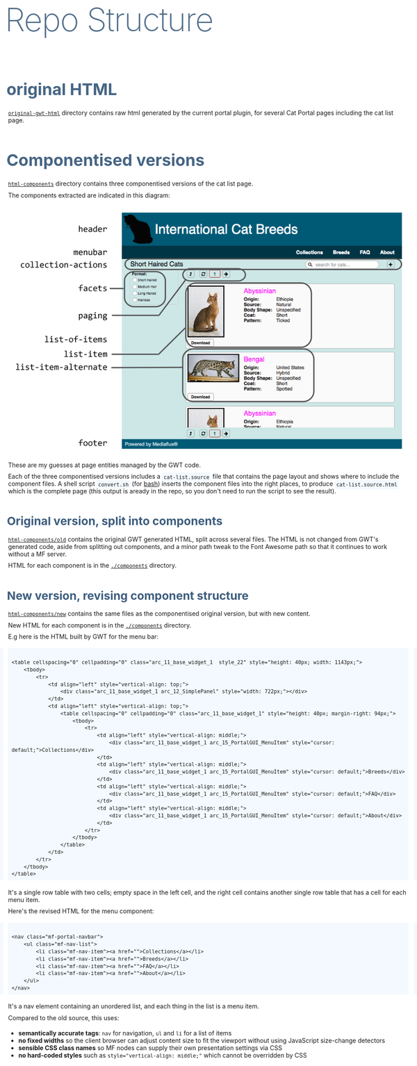 <link rel="stylesheet" href="https://cdn.jsdelivr.net/prism/1.4.1/themes/prism.css" />

<style>
  html {
    font-family: lato, sans-serif;
    font-size: 14pt;
    line-height: 1.5;
    background: white;
    padding: 0;
    margin: 0;
  }

  body {
    max-width: 50rem;
    margin: 0 auto;
    padding: 0 1rem 5rem;
  }

  img {
    max-width: 100%;
  }

  h1 {
    color: #f3f9ff;
    color; white;
    background: #357;
    line-height: 1.1;
    margin: 0 0 1rem;
    padding: 1em 0;
    box-shadow: -49.9rem 0 #357, 49.9rem 0 #357;
  }

h1, h2 {
  font-weight: 200;
  letter-spacing: -0.025em;
}

  h2, h3, h4, h5, h6 {
    color: #357;
    margin: 0 0 0 -0.1em;
    padding: 1.5em 0 0.5em;
  }
  h1 { font-size: 2.827rem; opacity: 1.00 }
  h2 { font-size: 3.998rem; opacity: 0.85 }
  /* not using 2.827rem */
  h3 { font-size: 1.999rem; opacity: 0.90 }
  h4 { font-size: 1.414rem; opacity: 0.95 }
  h5 { font-size: 1.000rem; opacity: 1.00 }
  h6 { font-size: 0.707rem; opacity: 1.00 }

  h1 a, h2 a, h3 a, h4 a, h5 a, h6 a {
    color: inherit;
    border-bottom: 2px dotted;
    text-decoration: inherit;
  }
  h1 a:hover, h2 a:hover, h3 a:hover, h4 a:hover, h5 a:hover, h6 a:hover {
    border-bottom: 2px solid;
  }

  p {
    margin: 0;
    padding: 0.33em 0;
  }

  code {
    font-size: smaller;
  }

  p > code {
    background: #f3f9ff;
    padding: 0.3em;
    border-radius: 0.3em;
  }

  pre {
    padding: 0.5em;
    background: #f3f9ff;
    border-left: 1px solid #eef0ff;
    box-shadow: -50rem 0 #f3f9ff, 50rem 0 #f3f9ff;
  }

  pre.small { font-size: 75%; color: rgba(0,0,0, 0.8) }

  /* override some Prism sourcecode highlight styles */
  pre[class*="language-"] {
    line-height: 1.2;
    overflow: visible;
    background: #f3f9ff;
  }
  :not(pre) > code[class*="language-"] {
    background: #f3f9ff;
    padding: 0.3em;
    border-radius: 0.3em;
  }

  code[class*="language-"] {
    line-height: 1.2;
  }

  pre p {
    padding: 0;
  }


  /* ToC management */
  #tocHeading { cursor: pointer; }
  #tocContent { overflow: hidden; font-size: smaller; }
  .open   #tocHeading:after { content: ' \25be' }
  .closed #tocHeading:after { content: ' \25b8' }
  .open   #tocContent { height: auto; }
  .closed #tocContent { height: 0; }

</style>

## Repo Structure


### original HTML

[`original-gwt-html`](original-gwt-html) directory contains raw
html generated by the current portal plugin, for several Cat Portal
pages including the cat list page.


### Componentised versions

[`html-components`](html-components) directory contains three
componentised versions of the cat list page.

The components extracted are indicated in this diagram:

![components](images/components-01.png)

These are my guesses at page entities managed by the GWT code.

Each of the three componentised versions includes a `cat-list.source`
file that contains the page layout and shows where to include the
component files.  A shell script `convert.sh` (for
[bash](https://en.wikipedia.org/wiki/Bash_(Unix_shell))) inserts the
component files into the right places, to produce
`cat-list.source.html` which is the complete page (this output
is aready in the repo, so you don't need to run the script to see the
result).


#### Original version, split into components

[`html-components/old`](html-components/old) contains the
original GWT generated HTML, split across several files.  The HTML
is not changed from GWT's generated code, aside from splitting out
components, and a minor path tweak to the Font Awesome path so that
it continues to work without a MF server.

HTML for each component is in the
[`./components`](html-components/old/components) directory.


#### New version, revising component structure

[`html-components/new`](html-components/new) contains the same
files as the componentised original version, but with new content.

New HTML for each component is in the
[`./components`](html-components/new/components) directory.

E.g here is the HTML built by GWT for the menu bar:

<pre class="language-markup"><code>
&lt;table cellspacing="0" cellpadding="0" class="arc_11_base_widget_1  style_22" style="height: 40px; width: 1143px;">
    &lt;tbody>
        &lt;tr>
            &lt;td align="left" style="vertical-align: top;">
                &lt;div class="arc_11_base_widget_1 arc_12_SimplePanel" style="width: 722px;">&lt;/div>
            &lt;/td>
            &lt;td align="left" style="vertical-align: top;">
                &lt;table cellspacing="0" cellpadding="0" class="arc_11_base_widget_1" style="height: 40px; margin-right: 94px;">
                    &lt;tbody>
                        &lt;tr>
                            &lt;td align="left" style="vertical-align: middle;">
                                &lt;div class="arc_11_base_widget_1 arc_15_PortalGUI_MenuItem" style="cursor: default;">Collections&lt;/div>
                            &lt;/td>
                            &lt;td align="left" style="vertical-align: middle;">
                                &lt;div class="arc_11_base_widget_1 arc_15_PortalGUI_MenuItem" style="cursor: default;">Breeds&lt;/div>
                            &lt;/td>
                            &lt;td align="left" style="vertical-align: middle;">
                                &lt;div class="arc_11_base_widget_1 arc_15_PortalGUI_MenuItem" style="cursor: default;">FAQ&lt;/div>
                            &lt;/td>
                            &lt;td align="left" style="vertical-align: middle;">
                                &lt;div class="arc_11_base_widget_1 arc_15_PortalGUI_MenuItem" style="cursor: default;">About&lt;/div>
                            &lt;/td>
                        &lt;/tr>
                    &lt;/tbody>
                &lt;/table>
            &lt;/td>
        &lt;/tr>
    &lt;/tbody>
&lt;/table>
</code></pre>

It's a single row table with two cells; empty space in the left cell,
and the right cell contains another single row table that has a cell
for each menu item.

Here's the revised HTML for the menu component:

<pre class="language-markup"><code>
&lt;nav class="mf-portal-navbar">
    &lt;ul class="mf-nav-list">
        &lt;li class="mf-nav-item">&lt;a href="">Collections&lt;/a>&lt;/li>
        &lt;li class="mf-nav-item">&lt;a href="">Breeds&lt;/a>&lt;/li>
        &lt;li class="mf-nav-item">&lt;a href="">FAQ&lt;/a>&lt;/li>
        &lt;li class="mf-nav-item">&lt;a href="">About&lt;/a>&lt;/li>
    &lt;/ul>
&lt;/nav>
</code></pre>

It's a nav element containing an unordered list, and each thing in
the list is a menu item.

Compared to the old source, this uses:

- **semantically accurate tags**: `nav` for navigation, `ul` and
  `li` for a list of items
- **no fixed widths** so the client browser can adjust content size
  to fit the viewport without using JavaScript size-change detectors
- **sensible CSS class names** so MF nodes can supply their own
  presentation settings via CSS
- **no hard-coded styles** such as `style="vertical-align: middle;"`
  which cannot be overridden by CSS


<script src="https://cdn.jsdelivr.net/prism/1.4.1/prism.js"></script>
















